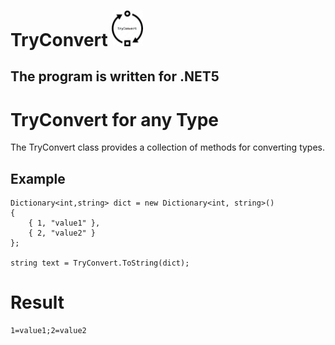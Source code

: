 # TryConvert <img src="./TryConvert.png" style="width:50px;"/>

## The program is written for .NET5

# TryConvert for any Type

The TryConvert class provides a collection of methods for converting types.

## Example
```
Dictionary<int,string> dict = new Dictionary<int, string>() 
{
    { 1, "value1" },
    { 2, "value2" }
};

string text = TryConvert.ToString(dict);

```
# Result
```
1=value1;2=value2
```